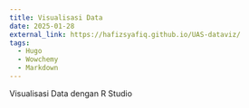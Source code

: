 ```yaml
---
title: Visualisasi Data
date: 2025-01-28
external_link: https://hafizsyafiq.github.io/UAS-dataviz/
tags:
  - Hugo
  - Wowchemy
  - Markdown
---
```

Visualisasi Data dengan R Studio
<!--more-->
